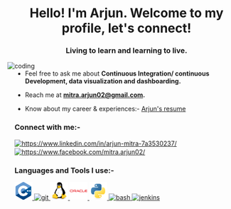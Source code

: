 <h1 align="center">Hello! I'm Arjun. Welcome to my profile, let's connect!</h1>
<h3 align="center">Living to learn and learning to live.</h3>

<img align="right" alt="coding" width="500" src="https://mirai-solutions.ch/assets/images/CICDAnimated.gif" style="margin-right: 20px;">

- Feel free to ask me about **Continuous Integration/ continuous Development, data visualization and dashboarding.**

- Reach me at **mitra.arjun02@gmail.com.**

- Know about my career & experiences:- [Arjun's resume](https://drive.google.com/drive/folders/1Tzw-jDbVPqWPkWYcG1IYEHffPOyQU72C)

<h3 align="left">Connect with me:-</h3>
<p align="left">
<a href="https://linkedin.com/in/https://www.linkedin.com/in/arjun-mitra-7a3530237/" target="blank"><img align="center" src="https://raw.githubusercontent.com/rahuldkjain/github-profile-readme-generator/master/src/images/icons/Social/linked-in-alt.svg" alt="https://www.linkedin.com/in/arjun-mitra-7a3530237/" height="30" width="40" /></a>
<a href="https://fb.com/https://www.facebook.com/mitra.arjun02/" target="blank"><img align="center" src="https://raw.githubusercontent.com/rahuldkjain/github-profile-readme-generator/master/src/images/icons/Social/facebook.svg" alt="https://www.facebook.com/mitra.arjun02/" height="30" width="40" /></a>
</p>

<h3 align="left">Languages and Tools I use:-</h3>
<p align="left"> <a href="https://www.w3schools.com/cpp/" target="_blank" rel="noreferrer"> <img src="https://raw.githubusercontent.com/devicons/devicon/master/icons/cplusplus/cplusplus-original.svg" alt="cplusplus" width="40" height="40"/> </a> <a href="https://git-scm.com/" target="_blank" rel="noreferrer"> <img src="https://www.vectorlogo.zone/logos/git-scm/git-scm-icon.svg" alt="git" width="40" height="40"/> </a> <a href="https://www.linux.org/" target="_blank" rel="noreferrer"> <img src="https://raw.githubusercontent.com/devicons/devicon/master/icons/linux/linux-original.svg" alt="linux" width="40" height="40"/> </a> <a href="https://www.oracle.com/" target="_blank" rel="noreferrer"> <img src="https://raw.githubusercontent.com/devicons/devicon/master/icons/oracle/oracle-original.svg" alt="oracle" width="40" height="40"/> </a> <a href="https://www.python.org" target="_blank" rel="noreferrer"> <img src="https://raw.githubusercontent.com/devicons/devicon/master/icons/python/python-original.svg" alt="python" width="40" height="40"/> </a> <a href="https://www.gnu.org/software/bash/" target="_blank" rel="noreferrer"> <img src="https://www.vectorlogo.zone/logos/gnu_bash/gnu_bash-icon.svg" alt="bash" width="40" height="40"/> </a> <a href="https://www.jenkins.io" target="_blank" rel="noreferrer"> <img src="https://www.vectorlogo.zone/logos/jenkins/jenkins-icon.svg" alt="jenkins" width="40" height="40"/> </a> </p>

